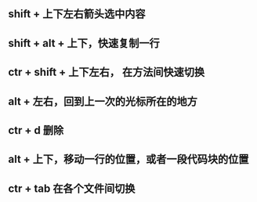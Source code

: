 ## shift + 上下左右箭头选中内容
## shift + alt + 上下，快速复制一行
## ctr + shift + 上下左右， 在方法间快速切换
## alt + 左右，回到上一次的光标所在的地方
## ctr + d 删除
## alt + 上下，移动一行的位置，或者一段代码块的位置
## ctr + tab 在各个文件间切换